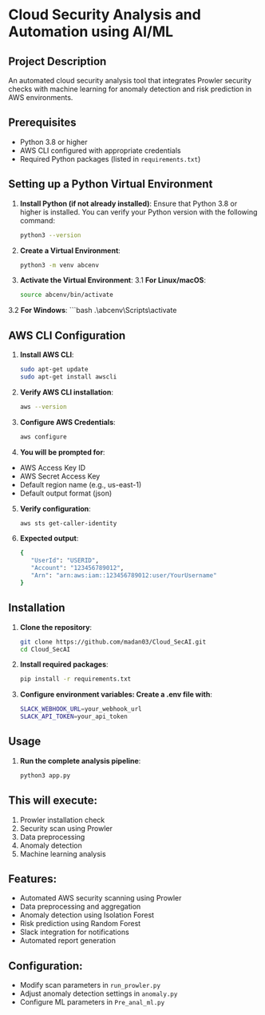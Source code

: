 # <b>Cloud Security Analysis and Automation using AI/ML</b>

## Project Description
An automated cloud security analysis tool that integrates Prowler security checks with machine learning for anomaly detection and risk prediction in AWS environments.

## Prerequisites
- Python 3.8 or higher
- AWS CLI configured with appropriate credentials
- Required Python packages (listed in `requirements.txt`)

## Setting up a Python Virtual Environment
1. **Install Python (if not already installed)**:
Ensure that Python 3.8 or higher is installed. You can verify your Python version with the following command:
    ```bash
    python3 --version
2. **Create a Virtual Environment**:
    ```bash
    python3 -m venv abcenv
3. **Activate the Virtual Environment**:
3.1 **For Linux/macOS**:
    ```bash
    source abcenv/bin/activate 

3.2 **For Windows**:
    ```bash
    .\abcenv\Scripts\activate


## AWS CLI Configuration

1. **Install AWS CLI**:
   ```bash
   sudo apt-get update
   sudo apt-get install awscli

2. **Verify AWS CLI installation**:
   ```bash
   aws --version

3. **Configure AWS Credentials**:
   ```bash
   aws configure

4. **You will be prompted for**:


- AWS Access Key ID
- AWS Secret Access Key
- Default region name (e.g., us-east-1)
- Default output format (json)
  
5. **Verify configuration**:
   ```bash
   aws sts get-caller-identity

6. **Expected output**:
   ```bash
   {
      "UserId": "USERID",
      "Account": "123456789012",
      "Arn": "arn:aws:iam::123456789012:user/YourUsername"
   }

## Installation
1. **Clone the repository**:
   ```bash
   git clone https://github.com/madan03/Cloud_SecAI.git
   cd Cloud_SecAI

2. **Install required packages**:
   ```bash
   pip install -r requirements.txt

3. **Configure environment variables: Create a .env file with**:
   ```bash
   SLACK_WEBHOOK_URL=your_webhook_url
   SLACK_API_TOKEN=your_api_token

## Usage
1. **Run the complete analysis pipeline**:
   ```bash
   python3 app.py

## This will execute:
1. Prowler installation check
2. Security scan using Prowler
3. Data preprocessing
4. Anomaly detection
5. Machine learning analysis

## Features:
- Automated AWS security scanning using Prowler
- Data preprocessing and aggregation
- Anomaly detection using Isolation Forest
- Risk prediction using Random Forest
- Slack integration for notifications
- Automated report generation

## Configuration:
- Modify scan parameters in `run_prowler.py`
- Adjust anomaly detection settings in `anomaly.py`
- Configure ML parameters in `Pre_anal_ml.py`








    


